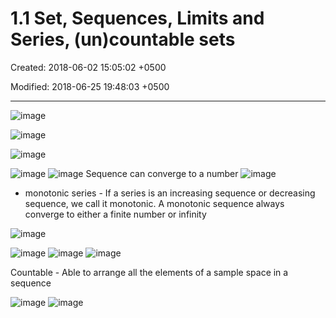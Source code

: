 # 1.1 Set, Sequences, Limits and Series, (un)countable sets

Created: 2018-06-02 15:05:02 +0500

Modified: 2018-06-25 19:48:03 +0500

---

![image](media/Intro---Syllabus_1.1-Set,-Sequences,-Limits-and-Series,-(un)countable-sets-image1.png)

![image](media/Intro---Syllabus_1.1-Set,-Sequences,-Limits-and-Series,-(un)countable-sets-image2.png)

![image](media/Intro---Syllabus_1.1-Set,-Sequences,-Limits-and-Series,-(un)countable-sets-image3.png)

![image](media/Intro---Syllabus_1.1-Set,-Sequences,-Limits-and-Series,-(un)countable-sets-image4.png)
![image](media/Intro---Syllabus_1.1-Set,-Sequences,-Limits-and-Series,-(un)countable-sets-image5.png)
Sequence can converge to a number
![image](media/Intro---Syllabus_1.1-Set,-Sequences,-Limits-and-Series,-(un)countable-sets-image6.png)

- monotonic series - If a series is an increasing sequence or decreasing sequence, we call it monotonic. A monotonic sequence always converge to either a finite number or infinity

![image](media/Intro---Syllabus_1.1-Set,-Sequences,-Limits-and-Series,-(un)countable-sets-image7.png)

![image](media/Intro---Syllabus_1.1-Set,-Sequences,-Limits-and-Series,-(un)countable-sets-image8.png)
![image](media/Intro---Syllabus_1.1-Set,-Sequences,-Limits-and-Series,-(un)countable-sets-image9.png)
![image](media/Intro---Syllabus_1.1-Set,-Sequences,-Limits-and-Series,-(un)countable-sets-image10.png)

Countable - Able to arrange all the elements of a sample space in a sequence

![image](media/Intro---Syllabus_1.1-Set,-Sequences,-Limits-and-Series,-(un)countable-sets-image11.png)
![image](media/Intro---Syllabus_1.1-Set,-Sequences,-Limits-and-Series,-(un)countable-sets-image12.png)
